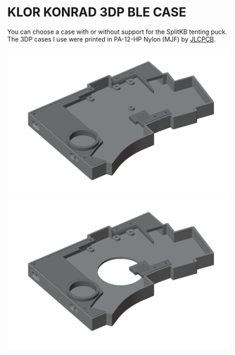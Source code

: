 # KLOR KONRAD 3DP BLE CASE

You can choose a case with or without support for the SplitKB tenting puck.\
The 3DP cases I use were printed in PA-12-HP Nylon (MJF) by [JLCPCB](https://jlcpcb.com/).

![konrad](/case/docs/images/konrad_3dp_ble.png)
![konrad puck](/case/docs/images/konrad_3dp_ble_puck.png)